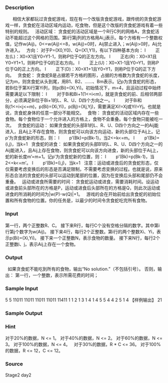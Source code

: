 
### Description
 
 
 
相信大家都玩过贪食蛇游戏，现在有一个改版贪食蛇游戏，跟传统的贪食蛇游戏一样，贪食蛇在活动区域内运动，吃食物，但是这个改版的贪食蛇游戏有着一些特别的规则。
 
活动区域：
贪食蛇的活动区域是一个R行C列的网格A，贪食蛇活动不能超过这个网格的范围。第i行第j列的方格用Ai,j表示。每个方格有一个整数权值，记作w(Aij)。0<=w(Aij)<=8，w(Aij)=0时，Aij禁止进入；w(Aij)>0时，Aij允许进入。
 
方向：
对于P=(X0,Y0)、Q=(X1,Y1)，有以下四种基本方向：
l        正左(L)：X0=X1且Y0=Y1-1，则称P位于Q的正左方向。
l        正右(R)：X0=X1且Y0=Y1+1，则称P位于Q的正右方向。
l        正上(U)：X0=X1-1且Y0=Y1，则称P位于Q的正上方向。
l        正下(D)：X0=X1+1且Y0=Y1，则称P位于Q的正下方向。
 
贪食蛇：
贪食蛇B是占据若干方格的图形，占据的方格数为贪食蛇的长度，记为m，则贪食蛇从头到尾，用B1、B2、……、Bm表示。记p为贪食蛇的形态，若Bi位于第Xi行第Yi列，则p(Bi)=(Xi,Yi)。初始情况下，m=4，且运动过程中始终需要满足以下限制：
l        对于Bi和Bi+1(1<=i<m)，就是贪食蛇的前、后相邻两部分，必须满足Bi位于Bi+1的L、R、U、D四个方向之一。
l        对于Bi和Bj(1<=i<j<=m)，p(Bi)=(Xi,Yi)，p(Bj)=(Xj,Yj)，需要满足Xi!=Xj或Yi!=Yj。也就是说，贪食蛇身体的任意一部分不能相交。
 
食物：
贪食蛇的活动区域内存在一些食物。每个食物位于一个允许进入的方格上，食物不会重叠。每个食物只能被吃一次。
 
贪食蛇的运动：
如果贪食蛇的头部B1的L、R、U、D四个方向之一的Aij能进入，且Aij上不存在食物，则贪食蛇可以向该方向运动，新的头部位于Aij上。记p’为贪食蛇新的形态，则：
l        p’(Bk)=p(Bk-1)，当2<=k<=m。
l        p’(Bk)=(i,j)，当k=1
 
贪食蛇的进食：
如果贪食蛇的头部B1的L、R、U、D四个方向之一的Aij能进入，且Aij上存在食物，则贪食蛇可以向该方向进食，新的头部位于Aij上，蛇的新长度m’=m+1。记p’为贪食蛇新的位置，则：
l        p’(Bk)=p(Bk-1)，当2<=k<=m’。
l        p’(Bk)=(i,j)，当k=1
 
注意：运动或进食后的贪食蛇形态，仅仅需要考虑变换后的形态是否满足限制，不需要考虑变换的过程。也就是说，原来形态合法的贪食蛇的头部可以运动到尾部的位置，因为在变换后头部和尾部仍不会重叠。
 
运动或进食所需要的时间：
贪食蛇运动或进食，需要消耗时间。设运动或进食前头部所在的方格是P，运动或进食后头部所在的方格是Q，则此次运动或进食的所消耗的时间为|w(P)-w(Q)|+1。
 
游戏的会在开始前给出贪食蛇的初始位置和所有食物的位置。你的任务是，以最少的时间令贪食蛇吃完所有食物。
### Input
第一行，两个正整数R、C。
接下来R行，每行C个没有空格分隔的数字。其中第i行第j个数字为w(Aij)。
接下来4行，每行2个正整数。第i行的两个整数Xi、Yi，表示p(Bi)=(Xi,Yi)。
接下来一个正整数N，表示食物的数量。
接下来N行，每行2个正整数i、j，表示Aij上存在一个食物。
### Output
 
如果贪食蛇不能吃到所有的食物，输出“No solution.”（不包括引号）。
否则，输出：
第一行，一个整数，表示所需花费的时间；
### Sample Input
5 5
11011
11011
11011
11011
11411
1 1
2 1
3 1
4 1
4
5 5
4 4
2 5
1 4
【样例输出】
21

### Sample Output

### Hint
对于20%的数据，N <= 1。
对于40%的数据，N <= 2。
对于60%的数据，N <= 3。
对于100%的数据，N <= 4。
 
对于30%的数据，R * C <= 36。
对于100%的数据，R <= 12，C <= 12。
### Source
Stage2 day2